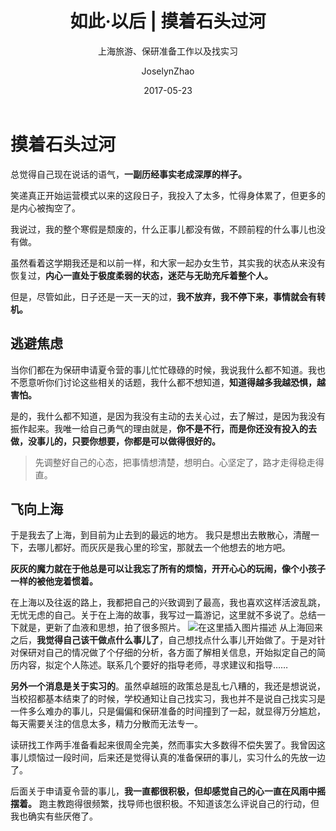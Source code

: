 ﻿---
layout:     post
title:      如此·以后 | 摸着石头过河
subtitle:  上海旅游、保研准备工作以及找实习
date:       2017-05-23
author:     JoselynZhao
header-img: img/home-bg-o.jpg
catalog: true
tags:
    - 如此·以后
    
---

# 摸着石头过河
总觉得自己现在说话的语气，**一副历经事实老成深厚的样子。**

笑递真正开始运营模式以来的这段日子，我投入了太多，忙得身体累了，但更多的是内心被掏空了。

我说过，我的整个寒假是颓废的，什么正事儿都没有做，不顾前程的什么事儿也没有做。

虽然看着这学期我还是和以前一样，和大家一起办女生节，其实我的状态从来没有恢复过，**内心一直处于极度柔弱的状态，迷茫与无助充斥着整个人。**

但是，尽管如此，日子还是一天一天的过，**我不放弃，我不停下来，事情就会有转机。**
## 逃避焦虑
当你们都在为保研申请夏令营的事儿忙忙碌碌的时候，我说我什么都不知道。我也不愿意听你们讨论这些相关的话题，我什么都不想知道，**知道得越多我越恐惧，越害怕。**

是的，我什么都不知道，是因为我没有主动的去关心过，去了解过，是因为我没有振作起来。我唯一给自己勇气的理由就是，**你不是不行，而是你还没有投入的去做，没事儿的，只要你想要，你都是可以做得很好的。** 
>先调整好自己的心态，把事情想清楚，想明白。心坚定了，路才走得稳走得直。

## 飞向上海
于是我去了上海，到目前为止去到的最远的地方。
我只是想出去散散心，清醒一下，去哪儿都好。而灰灰是我心里的珍宝，那就去一个他想去的地方吧。

**灰灰的魔力就在于他总是可以让我忘了所有的烦恼，开开心心的玩闹，像个小孩子一样的被他宠着惯着。**

在上海以及往返的路上，我都把自己的兴致调到了最高，我也喜欢这样活波乱跳，无忧无虑的自己。关于在上海的故事，我写过一篇游记，这里就不多说了。总结一下就是，更新了血液和思想，拍了很多照片。
![在这里插入图片描述](https://img-blog.csdnimg.cn/20190419160829671.png?x-oss-process=image/watermark,type_ZmFuZ3poZW5naGVpdGk,shadow_10,text_aHR0cHM6Ly9ibG9nLmNzZG4ubmV0L05HVWV2ZXIxNQ==,size_16,color_FFFFFF,t_70)
从上海回来之后，**我觉得自己该干做点什么事儿了**，自己想找点什么事儿开始做了。于是对针对保研对自己的情况做了个仔细的分析，各方面了解相关信息，开始拟定自己的简历内容，拟定个人陈述。联系几个要好的指导老师，寻求建议和指导……

**另外一个消息是关于实习的**。虽然卓越班的政策总是乱七八糟的，我还是想说说，当校招都基本结束了的时候，学校通知让自己找实习，我也并不是说自己找实习是一件多么难办的事儿，只是偏偏和保研准备的时间撞到了一起，就显得万分尴尬，每天需要关注的信息太多，精力分散而无法专一。

读研找工作两手准备看起来很周全完美，然而事实大多数得不偿失罢了。我曾因这事儿烦恼过一段时间，后来还是觉得认真的准备保研的事儿，实习什么的先放一边了。

后面关于申请夏令营的事儿，**我一直都很积极，但却感觉自己的心一直在风雨中摇摆着。** 跑主教跑得很频繁，找导师也很积极。不知道该怎么评说自己的行动，但我也确实有些厌倦了。



